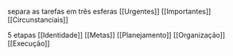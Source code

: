 separa as tarefas em três esferas
[[Urgentes]]
[[Importantes]]
[[Circunstanciais]]

5 etapas
[[Identidade]]
[[Metas]]
[[Planejamento]]
[[Organização]]
[[Execução]]
